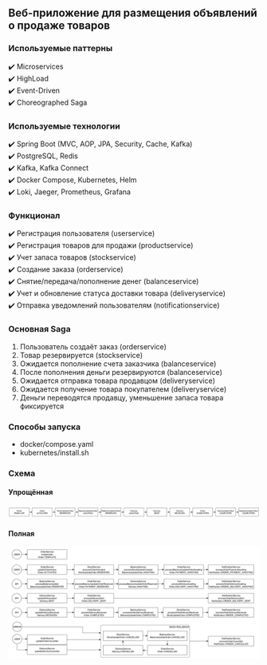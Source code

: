 ## Веб-приложение для размещения объявлений о продаже товаров

### Используемые паттерны
✔️ Microservices<br>
✔️ HighLoad<br>
✔️ Event-Driven<br>
✔️ Choreographed Saga<br>

### Используемые технологии
✔️ Spring Boot (MVC, AOP, JPA, Security, Cache, Kafka)<br>
✔️ PostgreSQL, Redis<br>
✔️ Kafka, Kafka Connect<br>
✔️ Docker Compose, Kubernetes, Helm<br>
✔️ Loki, Jaeger, Prometheus, Grafana<br>

### Функционал
✔️ Регистрация пользователя (userservice)<br>
✔️ Регистрация товаров для продажи (productservice)<br>
✔️ Учет запаса товаров (stockservice)<br>
✔️ Создание заказа (orderservice)<br>
✔️ Снятие/передача/пополнение денег (balanceservice)<br>
✔️ Учет и обновление статуса доставки товара (deliveryservice)<br>
✔️ Отправка уведомлений пользователям (notificationservice)<br>

### Основная Saga
1) Пользователь создаёт заказ (orderservice)
2) Товар резервируется (stockservice)
3) Ожидается пополнение счета заказчика (balanceservice)
4) После пополнения деньги резервируются (balanceservice)
5) Ожидается отправка товара продавцом (deliveryservice)
6) Ожидается получение товара покупателем (deliveryservice)
7) Деньги переводятся продавцу, уменьшение запаса товара фиксируется

### Способы запуска
* docker/compose.yaml
* kubernetes/install.sh

### Схема
#### Упрощённая
![chart](docs/chart_simple.png)
#### Полная
![chart](docs/chart_saga.png)